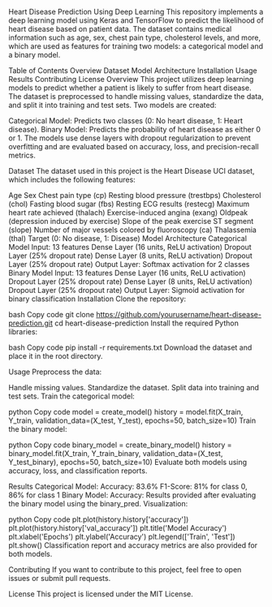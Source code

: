Heart Disease Prediction Using Deep Learning
This repository implements a deep learning model using Keras and TensorFlow to predict the likelihood of heart disease based on patient data. The dataset contains medical information such as age, sex, chest pain type, cholesterol levels, and more, which are used as features for training two models: a categorical model and a binary model.

Table of Contents
Overview
Dataset
Model Architecture
Installation
Usage
Results
Contributing
License
Overview
This project utilizes deep learning models to predict whether a patient is likely to suffer from heart disease. The dataset is preprocessed to handle missing values, standardize the data, and split it into training and test sets. Two models are created:

Categorical Model: Predicts two classes (0: No heart disease, 1: Heart disease).
Binary Model: Predicts the probability of heart disease as either 0 or 1.
The models use dense layers with dropout regularization to prevent overfitting and are evaluated based on accuracy, loss, and precision-recall metrics.

Dataset
The dataset used in this project is the Heart Disease UCI dataset, which includes the following features:

Age
Sex
Chest pain type (cp)
Resting blood pressure (trestbps)
Cholesterol (chol)
Fasting blood sugar (fbs)
Resting ECG results (restecg)
Maximum heart rate achieved (thalach)
Exercise-induced angina (exang)
Oldpeak (depression induced by exercise)
Slope of the peak exercise ST segment (slope)
Number of major vessels colored by fluoroscopy (ca)
Thalassemia (thal)
Target (0: No disease, 1: Disease)
Model Architecture
Categorical Model
Input: 13 features
Dense Layer (16 units, ReLU activation)
Dropout Layer (25% dropout rate)
Dense Layer (8 units, ReLU activation)
Dropout Layer (25% dropout rate)
Output Layer: Softmax activation for 2 classes
Binary Model
Input: 13 features
Dense Layer (16 units, ReLU activation)
Dropout Layer (25% dropout rate)
Dense Layer (8 units, ReLU activation)
Dropout Layer (25% dropout rate)
Output Layer: Sigmoid activation for binary classification
Installation
Clone the repository:

bash
Copy code
git clone https://github.com/yourusername/heart-disease-prediction.git
cd heart-disease-prediction
Install the required Python libraries:

bash
Copy code
pip install -r requirements.txt
Download the dataset and place it in the root directory.

Usage
Preprocess the data:

Handle missing values.
Standardize the dataset.
Split data into training and test sets.
Train the categorical model:

python
Copy code
model = create_model()
history = model.fit(X_train, Y_train, validation_data=(X_test, Y_test), epochs=50, batch_size=10)
Train the binary model:

python
Copy code
binary_model = create_binary_model()
history = binary_model.fit(X_train, Y_train_binary, validation_data=(X_test, Y_test_binary), epochs=50, batch_size=10)
Evaluate both models using accuracy, loss, and classification reports.

Results
Categorical Model:
Accuracy: 83.6%
F1-Score: 81% for class 0, 86% for class 1
Binary Model:
Accuracy: Results provided after evaluating the binary model using the binary_pred.
Visualization:

python
Copy code
plt.plot(history.history['accuracy'])
plt.plot(history.history['val_accuracy'])
plt.title('Model Accuracy')
plt.xlabel('Epochs')
plt.ylabel('Accuracy')
plt.legend(['Train', 'Test'])
plt.show()
Classification report and accuracy metrics are also provided for both models.

Contributing
If you want to contribute to this project, feel free to open issues or submit pull requests.

License
This project is licensed under the MIT License.
